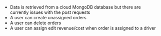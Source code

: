 - Data is retrieved from a cloud MongoDB database but there are currently issues with the post requests
- A user can create unassigned orders
- A user can delete orders
- A user can assign edit revenue/cost when order is assigned to a driver
